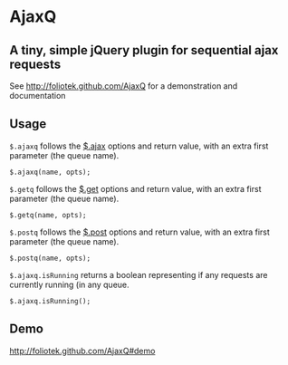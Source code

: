 # AjaxQ
## A tiny, simple jQuery plugin for sequential ajax requests

See http://foliotek.github.com/AjaxQ for a demonstration and documentation

## Usage

`$.ajaxq` follows the [$.ajax](http://api.jquery.com/jQuery.ajax/) options and return value, with an extra first parameter (the queue name).

    $.ajaxq(name, opts);
    
`$.getq` follows the [$.get](http://api.jquery.com/jQuery.get/) options and return value, with an extra first parameter (the queue name).

    $.getq(name, opts);
    
`$.postq` follows the [$.post](http://api.jquery.com/jQuery.post/) options and return value, with an extra first parameter (the queue name).

    $.postq(name, opts);
    
`$.ajaxq.isRunning` returns a boolean representing if any requests are currently running (in any queue.

    $.ajaxq.isRunning();
    
## Demo

http://foliotek.github.com/AjaxQ#demo

